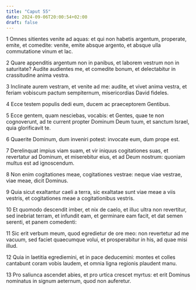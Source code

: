 ```yaml
---
title: "Caput 55"
date: 2024-09-06T20:00:54+02:00
draft: false
---
```



1 Omnes sitientes venite ad aquas: et qui non habetis argentum, properate, emite, et comedite: venite, emite absque argento, et absque ulla commutatione vinum et lac.

2 Quare appenditis argentum non in panibus, et laborem vestrum non in saturitate? Audite audientes me, et comedite bonum, et delectabitur in crassitudine anima vestra.

3 Inclinate aurem vestram, et venite ad me: audite, et vivet anima vestra, et feriam vobiscum pactum sempiternum, misericordias David fideles.

4 Ecce testem populis dedi eum, ducem ac praeceptorem Gentibus.

5 Ecce gentem, quam nesciebas, vocabis: et Gentes, quae te non cognoverunt, ad te current propter Dominum Deum tuum, et sanctum Israel, quia glorificavit te.

6 Quaerite Dominum, dum inveniri potest: invocate eum, dum prope est.

7 Derelinquat impius viam suam, et vir iniquus cogitationes suas, et revertatur ad Dominum, et miserebitur eius, et ad Deum nostrum: quoniam multus est ad ignoscendum.

8 Non enim cogitationes meae, cogitationes vestrae: neque viae vestrae, viae meae, dicit Dominus.

9 Quia sicut exaltantur caeli a terra, sic exaltatae sunt viae meae a viis vestris, et cogitationes meae a cogitationibus vestris.

10 Et quomodo descendit imber, et nix de caelo, et illuc ultra non revertitur, sed inebriat terram, et infundit eam, et germinare eam facit, et dat semen serenti, et panem comedenti:

11 Sic erit verbum meum, quod egredietur de ore meo: non revertetur ad me vacuum, sed faciet quaecumque volui, et prosperabitur in his, ad quae misi illud.

12 Quia in laetitia egrediemini, et in pace deducemini: montes et colles cantabunt coram vobis laudem, et omnia ligna regionis plaudent manu.

13 Pro saliunca ascendet abies, et pro urtica crescet myrtus: et erit Dominus nominatus in signum aeternum, quod non auferetur.

